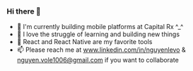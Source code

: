 ### Hi there 👋

<!--
**NguyenLeVo/NguyenLeVo** is a ✨ _special_ ✨ repository because its `README.md` (this file) appears on your GitHub profile.

Here are some ideas to get you started:
-->

- 🚢 I'm currently building mobile platforms at Capital Rx ^_^
- 👯 I love the struggle of learning and building new things
- 🔭 React and React Native are my favorite tools
- 📫 Please reach me at www.linkedin.com/in/nguyenlevo & nguyen.vole1006@gmail.com if you want to collaborate
